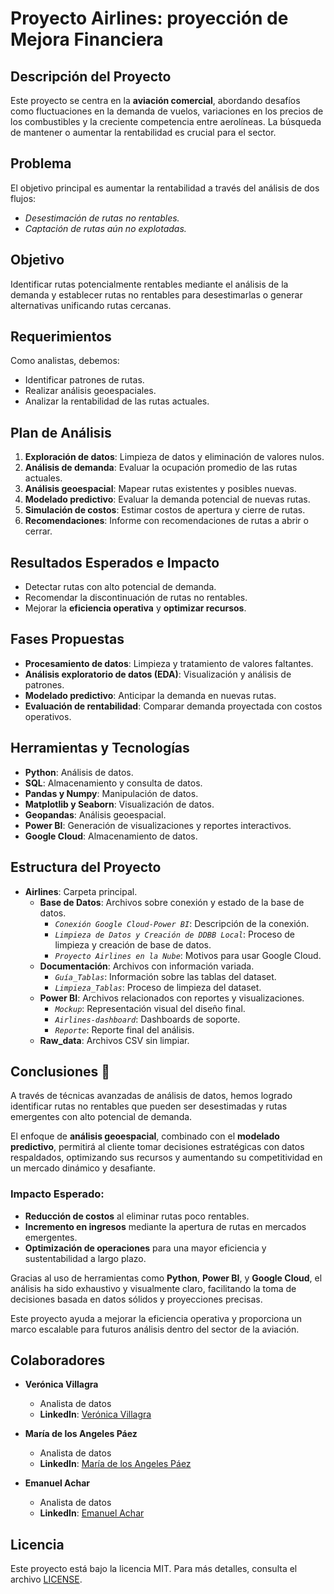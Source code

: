 # Proyecto Airlines: proyección de Mejora Financiera 

## Descripción del Proyecto
Este proyecto se centra en la **aviación comercial**, abordando desafíos como fluctuaciones en la demanda de vuelos, variaciones en los precios de los combustibles y la creciente competencia entre aerolíneas. La búsqueda de mantener o aumentar la rentabilidad es crucial para el sector.

## Problema
El objetivo principal es aumentar la rentabilidad a través del análisis de dos flujos:
- *Desestimación de rutas no rentables.*
- *Captación de rutas aún no explotadas.*

## Objetivo
Identificar rutas potencialmente rentables mediante el análisis de la demanda y establecer rutas no rentables para desestimarlas o generar alternativas unificando rutas cercanas.

## Requerimientos
Como analistas, debemos:
- Identificar patrones de rutas.
- Realizar análisis geoespaciales.
- Analizar la rentabilidad de las rutas actuales.

## Plan de Análisis
1. **Exploración de datos**: Limpieza de datos y eliminación de valores nulos.
2. **Análisis de demanda**: Evaluar la ocupación promedio de las rutas actuales.
3. **Análisis geoespacial**: Mapear rutas existentes y posibles nuevas.
4. **Modelado predictivo**: Evaluar la demanda potencial de nuevas rutas.
5. **Simulación de costos**: Estimar costos de apertura y cierre de rutas.
6. **Recomendaciones**: Informe con recomendaciones de rutas a abrir o cerrar.

## Resultados Esperados e Impacto
- Detectar rutas con alto potencial de demanda.
- Recomendar la discontinuación de rutas no rentables.
- Mejorar la **eficiencia operativa** y **optimizar recursos**.

## Fases Propuestas
- **Procesamiento de datos**: Limpieza y tratamiento de valores faltantes.
- **Análisis exploratorio de datos (EDA)**: Visualización y análisis de patrones.
- **Modelado predictivo**: Anticipar la demanda en nuevas rutas.
- **Evaluación de rentabilidad**: Comparar demanda proyectada con costos operativos.

## Herramientas y Tecnologías
- **Python**: Análisis de datos.
- **SQL**: Almacenamiento y consulta de datos.
- **Pandas y Numpy**: Manipulación de datos.
- **Matplotlib y Seaborn**: Visualización de datos.
- **Geopandas**: Análisis geoespacial.
- **Power BI**: Generación de visualizaciones y reportes interactivos.
- **Google Cloud**: Almacenamiento de datos.

## Estructura del Proyecto
- **Airlines**: Carpeta principal.
  - **Base de Datos**: Archivos sobre conexión y estado de la base de datos.
    - *`Conexión Google Cloud-Power BI`*: Descripción de la conexión.
    - *`Limpieza de Datos y Creación de DDBB Local`*: Proceso de limpieza y creación de base de datos.
    - *`Proyecto Airlines en la Nube`*: Motivos para usar Google Cloud.
  - **Documentación**: Archivos con información variada.
    - *`Guía_Tablas`*: Información sobre las tablas del dataset.
    - *`Limpieza_Tablas`*: Proceso de limpieza del dataset.
  - **Power BI**: Archivos relacionados con reportes y visualizaciones.
    - *`Mockup`*: Representación visual del diseño final.
    - *`Airlines-dashboard`*: Dashboards de soporte.
    - *`Reporte`*: Reporte final del análisis.
  - **Raw_data**: Archivos CSV sin limpiar.
 
## Conclusiones 🚀

A través de técnicas avanzadas de análisis de datos, hemos logrado identificar rutas no rentables que pueden ser desestimadas y rutas emergentes con alto potencial de demanda. 

El enfoque de **análisis geoespacial**, combinado con el **modelado predictivo**, permitirá al cliente tomar decisiones estratégicas con datos respaldados, optimizando sus recursos y aumentando su competitividad en un mercado dinámico y desafiante.

### Impacto Esperado:
- **Reducción de costos** al eliminar rutas poco rentables.
- **Incremento en ingresos** mediante la apertura de rutas en mercados emergentes.
- **Optimización de operaciones** para una mayor eficiencia y sustentabilidad a largo plazo.

Gracias al uso de herramientas como **Python**, **Power BI**, y **Google Cloud**, el análisis ha sido exhaustivo y visualmente claro, facilitando la toma de decisiones basada en datos sólidos y proyecciones precisas.

Este proyecto ayuda a mejorar la eficiencia operativa y proporciona un marco escalable para futuros análisis dentro del sector de la aviación.


## Colaboradores
- **Verónica Villagra**  
  - Analista de datos
  - **LinkedIn**: [Verónica Villagra](https://www.linkedin.com/in/veronica-villagra)

- **María de los Angeles Páez**  
  - Analista de datos
  - **LinkedIn**: [María de los Angeles Páez](https://www.linkedin.com/in/maria-de-los-angeles-paez)

- **Emanuel Achar**  
  - Analista de datos
  - **LinkedIn**: [Emanuel Achar](https://www.linkedin.com/in/emanuel-achar)
## Licencia
Este proyecto está bajo la licencia MIT. Para más detalles, consulta el archivo [LICENSE](LICENSE).
